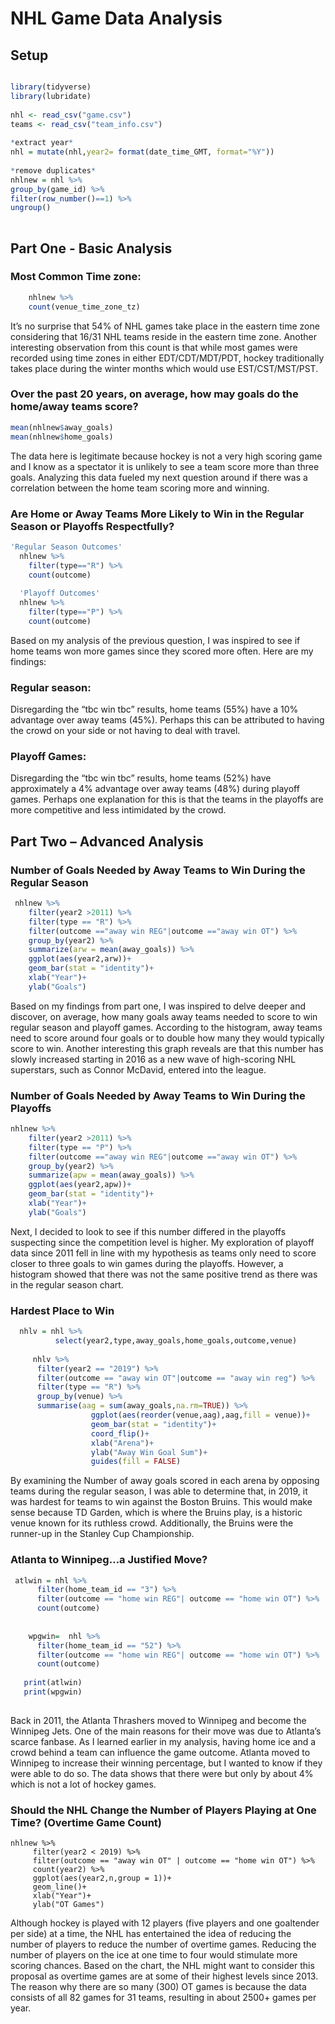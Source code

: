 # NHL Game Data Analysis

## Setup ##

```r

library(tidyverse)
library(lubridate)
    
nhl <- read_csv("game.csv")
teams <- read_csv("team_info.csv")
  
*extract year*
nhl = mutate(nhl,year2= format(date_time_GMT, format="%Y"))
  
*remove duplicates* 
nhlnew = nhl %>% 
group_by(game_id) %>% 
filter(row_number()==1) %>% 
ungroup()
    
```

## Part One - Basic Analysis

### Most Common Time zone:
```r
    nhlnew %>% 
    count(venue_time_zone_tz)
```
It’s no surprise that 54% of NHL games take place in the eastern time zone considering that 16/31 NHL teams reside in the eastern time zone. Another interesting observation from this count is that while most games were recorded using time zones in either EDT/CDT/MDT/PDT, hockey traditionally takes place during the winter months which would use EST/CST/MST/PST. 

### Over the past 20 years, on average, how may goals do the home/away teams score?
```r
mean(nhlnew$away_goals)
mean(nhlnew$home_goals)
```

The data here is legitimate because hockey is not a very high scoring game and I know as a spectator it is unlikely to see a team score more than three goals. Analyzing this data fueled my next question around if there was a correlation between the home team scoring more and winning. 

### Are Home or Away Teams More Likely to Win in the Regular Season or Playoffs Respectfully? ##
```r
'Regular Season Outcomes'
  nhlnew %>% 
    filter(type=="R") %>% 
    count(outcome)
  
  'Playoff Outcomes'
  nhlnew %>% 
    filter(type=="P") %>% 
    count(outcome)
```

Based on my analysis of the previous question, I was inspired to see if home teams won more games since they scored more often. Here are my findings:

### Regular season: ###

Disregarding the “tbc win tbc” results, home teams (55%) have a 10% advantage over away teams (45%). Perhaps this can be attributed to having the crowd on your side or not having to deal with travel. 

### Playoff Games: ###

Disregarding the “tbc win tbc” results, home teams (52%) have approximately a 4% advantage over away teams (48%) during playoff games. Perhaps one explanation for this is that the teams in the playoffs are more competitive and less intimidated by the crowd. 

 

## Part Two – Advanced Analysis ##

### Number of Goals Needed by Away Teams to Win During the Regular Season ###

```r
 nhlnew %>% 
    filter(year2 >2011) %>% 
    filter(type == "R") %>% 
    filter(outcome =="away win REG"|outcome =="away win OT") %>%
    group_by(year2) %>%  
    summarize(arw = mean(away_goals)) %>% 
    ggplot(aes(year2,arw))+
    geom_bar(stat = "identity")+
    xlab("Year")+
    ylab("Goals")
```

Based on my findings from part one, I was inspired to delve deeper and discover, on average, how many goals away teams needed to score to win regular season and playoff games. According to the histogram, away teams need to score around four goals or to double how many they would typically score to win. Another interesting this graph reveals are that this number has slowly increased starting in 2016 as a new wave of high-scoring NHL superstars, such as Connor McDavid, entered into the league. 

### Number of Goals Needed by Away Teams to Win During the Playoffs ###

```r
nhlnew %>% 
    filter(year2 >2011) %>% 
    filter(type == "P") %>% 
    filter(outcome =="away win REG"|outcome =="away win OT") %>%
    group_by(year2) %>%  
    summarize(apw = mean(away_goals)) %>% 
    ggplot(aes(year2,apw))+
    geom_bar(stat = "identity")+
    xlab("Year")+
    ylab("Goals")
```

Next, I decided to look to see if this number differed in the playoffs suspecting since the competition level is higher. My exploration of playoff data since 2011 fell in line with my hypothesis as teams only need to score closer to three goals to win games during the playoffs. However, a histogram showed that there was not the same positive trend as there was in the regular season chart. 

### Hardest Place to Win ###

```r
  nhlv = nhl %>% 
          select(year2,type,away_goals,home_goals,outcome,venue)
   
     nhlv %>% 
      filter(year2 == "2019") %>% 
      filter(outcome == "away win OT"|outcome == "away win reg") %>% 
      filter(type == "R") %>% 
      group_by(venue) %>% 
      summarise(aag = sum(away_goals,na.rm=TRUE)) %>%
                  ggplot(aes(reorder(venue,aag),aag,fill = venue))+
                  geom_bar(stat = "identity")+
                  coord_flip()+
                  xlab("Arena")+
                  ylab("Away Win Goal Sum")+
                  guides(fill = FALSE)
```

By examining the Number of away goals scored in each arena by opposing teams during the regular season, I was able to determine that, in 2019, it was hardest for teams to win against the Boston Bruins. This would make sense because TD Garden, which is where the Bruins play, is a historic venue known for its ruthless crowd. Additionally, the Bruins were the runner-up in the Stanley Cup Championship.

### Atlanta to Winnipeg…a Justified Move? ###

```r
 atlwin = nhl %>% 
      filter(home_team_id == "3") %>%
      filter(outcome == "home win REG"| outcome == "home win OT") %>% 
      count(outcome)
     
      
    wpgwin=  nhl %>% 
      filter(home_team_id == "52") %>% 
      filter(outcome == "home win REG"| outcome == "home win OT") %>% 
      count(outcome)
      
   print(atlwin)
   print(wpgwin)
   
```

Back in 2011, the Atlanta Thrashers moved to Winnipeg and become the Winnipeg Jets. One of the main reasons for their move was due to Atlanta’s scarce fanbase. As I learned earlier in my analysis, having home ice and a crowd behind a team can influence the game outcome. Atlanta moved to Winnipeg to increase their winning percentage, but I wanted to know if they were able to do so. The data shows that there were but only by about 4% which is not a lot of hockey games. 

### Should the NHL Change the Number of Players Playing at One Time? (Overtime Game Count) ###

```
nhlnew %>% 
     filter(year2 < 2019) %>% 
     filter(outcome == "away win OT" | outcome == "home win OT") %>% 
     count(year2) %>% 
     ggplot(aes(year2,n,group = 1))+
     geom_line()+
     xlab("Year")+
     ylab("OT Games")
```

Although hockey is played with 12 players (five players and one goaltender per side) at a time, the NHL has entertained the idea of reducing the number of players to reduce the number of overtime games. Reducing the number of players on the ice at one time to four would stimulate more scoring chances. Based on the chart, the NHL might want to consider this proposal as overtime games are at some of their highest levels since 2013. The reason why there are so many (300) OT games is because the data consists of all 82 games for 31 teams, resulting in about 2500+ games per year.
